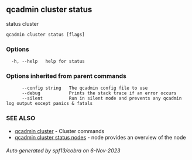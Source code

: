 ## qcadmin cluster status

status cluster

```
qcadmin cluster status [flags]
```

### Options

```
  -h, --help   help for status
```

### Options inherited from parent commands

```
      --config string   The qcadmin config file to use
      --debug           Prints the stack trace if an error occurs
      --silent          Run in silent mode and prevents any qcadmin log output except panics & fatals
```

### SEE ALSO

* [qcadmin cluster](qcadmin_cluster.md)	 - Cluster commands
* [qcadmin cluster status nodes](qcadmin_cluster_status_nodes.md)	 - node provides an overview of the node

###### Auto generated by spf13/cobra on 6-Nov-2023
